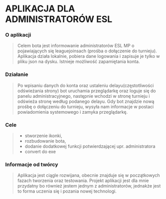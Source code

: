# APLIKACJA DLA ADMINISTRATORÓW ESL

### O aplikacji
> Celem bota jest informowanie administratorów ESL MP o pojawiających się leaguejoinsach (prośba o dołączenie do turnieju). Aplikacja działa lokalnie, pobiera dane logowania i zapisuje je tylko w pliku json na dysku. Istnieje możliwość zapamiętania konta.

### Działanie
>  Po wpisaniu danych do konta oraz ustaleniu delayu(częstotliwości odświeżania strony) bot uruchamia przeglądarkę oraz loguje się do panelu administracyjnego, następnie wchodzi w stronę turnieju i odświeża stronę według podanego delayu. Gdy bot znajdzie nową prośbę o dołączeniu do turnieju, wysyła nam informacje w postaci powiadomienia systemowego i zamyka przeglądarkę.

### Cele
> - stworzenie ikonki,
> - rozbudowanie bota,
> - dodanie dodatkowej funkcji potwierdzającej upr. administratora
> - convert do exe

### Informacje od twórcy
>  Aplikacja jest ciągle rozwijana, obecnie znajduje się w początkowych fazach tworzenia oraz testowania. Projekt aplikacji jest dla mnie przydatny bo również jestem jednym z administratorów, jednakże jest to forma uczenia się i pozania nowej technologi. 